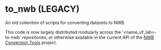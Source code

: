 # to_nwb (LEGACY)
An old collection of scripts for converting datasets to NWB.

This code is now largely distributed modularly across the '<name_of_lab>-to-nwb' repositories, or otherwise available in the current API of the [NWB Conversion Tools](https://github.com/catalystneuro/nwb-conversion-tools) project.
